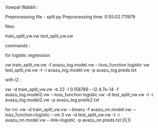 Vowpal Wabbit :

Preprocessing file - split.py
Preprocessing time:
	0:55:02.711979


files:

train_split_vw.vw
test_split_vw.vw


commands :

for logistic regression:

vw train_split_vw.vw -f avazu_log.model.vw --loss_function logistic
vw test_split_vw.vw -t -i avazu_log.model.vw -p avazu_log.preds.txt

with l2 : 

vw -d train_split_vw.vw -b 22 -l 0.158789 --l2 4.7e-14 -f avazu_log.model2.vw --loss_function logistic
vw -d test_split_vw.vw -t -i avazu_log.model2.vw -p avazu_log.preds2.txt

for nn:
vw -d train_split_vw.vw --binary -f avazu_nn.model.vw --loss_function=logistic --nn 3
vw -d test_split_vw.vw -t -i avazu_nn.model.vw --link=logistic -p avazu_nn.preds.txt    [0,1]


